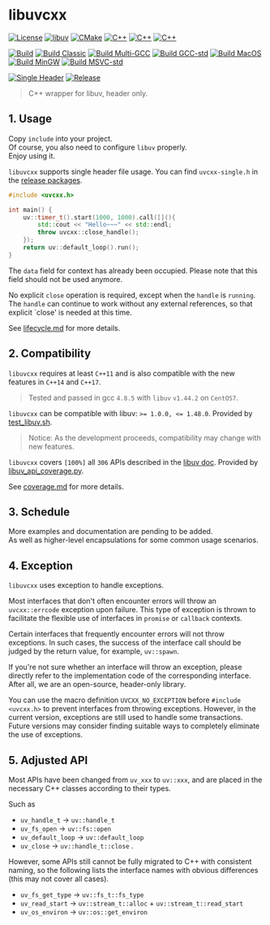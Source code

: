 # libuvcxx

[![License](https://img.shields.io/badge/License-MIT-blue.svg)](
    LICENSE)
[![libuv](https://img.shields.io/badge/libuv-v1.48.0-green?logo=libuv&logoColor=green)](
    https://github.com/libuv/libuv)
[![CMake](https://img.shields.io/badge/CMake-v3.9-%23064F8C?logo=cmake&logoColor=%23064F8C)](
    https://cmake.org)
[![C++](https://img.shields.io/badge/C++-11-%23512BD4.svg?logo=C%2B%2B&logoColor=%23512BD4)](
    https://en.cppreference.com/w/cpp/11)
[![C++](https://img.shields.io/badge/C++-14-%23512BD4.svg?logo=C%2B%2B&logoColor=%23512BD4)](
    https://en.cppreference.com/w/cpp/14)
[![C++](https://img.shields.io/badge/C++-17-%23512BD4.svg?logo=C%2B%2B&logoColor=%23512BD4)](
    https://en.cppreference.com/w/cpp/17)

[![Build](https://github.com/levalup/libuvcxx/actions/workflows/build.yml/badge.svg)](
    https://github.com/levalup/libuvcxx/actions/workflows/build.yml)
[![Build Classic](https://github.com/levalup/libuvcxx/actions/workflows/build-classic.yml/badge.svg)](
    https://github.com/levalup/libuvcxx/actions/workflows/build-classic.yml)
[![Build Multi-GCC](https://github.com/levalup/libuvcxx/actions/workflows/build-gcc.yml/badge.svg)](
    https://github.com/levalup/libuvcxx/actions/workflows/build-gcc.yml)
[![Build GCC-std](https://github.com/levalup/libuvcxx/actions/workflows/build-gcc-std.yml/badge.svg)](
    https://github.com/levalup/libuvcxx/actions/workflows/build-gcc-std.yml)
[![Build MacOS](https://github.com/levalup/libuvcxx/actions/workflows/build-macos.yml/badge.svg)](
    https://github.com/levalup/libuvcxx/actions/workflows/build-macos.yml)
[![Build MinGW](https://github.com/levalup/libuvcxx/actions/workflows/build-mingw.yml/badge.svg)](
    https://github.com/levalup/libuvcxx/actions/workflows/build-mingw.yml)
[![Build MSVC-std](https://github.com/levalup/libuvcxx/actions/workflows/build-msvc-std.yml/badge.svg)](
    https://github.com/levalup/libuvcxx/actions/workflows/build-msvc-std.yml)

[![Single Header](https://github.com/levalup/libuvcxx/actions/workflows/single-header.yml/badge.svg)](
    https://github.com/levalup/libuvcxx/actions/workflows/single-header.yml)
[![Release](https://github.com/levalup/libuvcxx/actions/workflows/release.yml/badge.svg)](
    https://github.com/levalup/libuvcxx/actions/workflows/release.yml)

> C++ wrapper for libuv, header only.

## 1. Usage

Copy `include` into your project.  
Of course, you also need to configure `libuv` properly.  
Enjoy using it.  

`libuvcxx` supports single header file usage.
You can find `uvcxx-single.h` in the [release packages](https://github.com/levalup/libuvcxx/releases).

```cpp
#include <uvcxx.h>

int main() {
    uv::timer_t().start(1000, 1000).call([](){
        std::cout << "Hello~~~" << std::endl;
        throw uvcxx::close_handle();
    });
    return uv::default_loop().run();
}
```

The `data` field for context has already been occupied.
Please note that this field should not be used anymore.

No explicit `close` operation is required, except when the `handle` is `running`.
The `handle` can continue to work without any external references, so that explicit `close' is needed at this time.

See [lifecycle.md](docs/lifecycle.md) for more details.

## 2. Compatibility

`libuvcxx` requires at least `C++11` and is also compatible with the new features in `C++14` and `C++17`.

> Tested and passed in gcc `4.8.5` with `libuv` `v1.44.2` on `CentOS7`.

`libuvcxx` can be compatible with libuv: `>= 1.0.0, <= 1.48.0`.
Provided by [test_libuv.sh](scripts/test_libuv.sh).

> Notice: As the development proceeds, compatibility may change with new features.

`libuvcxx` covers `[100%]` all `306` APIs described in the [libuv doc](https://docs.libuv.org/en/v1.x/).
Provided by [libuv_api_coverage.py](scripts/libuv_api_coverage.py).

See [coverage.md](docs/coverage.md) for more details.

## 3. Schedule

More examples and documentation are pending to be added.  
As well as higher-level encapsulations for some common usage scenarios.

## 4. Exception

`libuvcxx` uses exception to handle exceptions.

Most interfaces that don't often encounter errors will throw an `uvcxx::errcode` exception upon failure.
This type of exception is thrown to facilitate the flexible use of interfaces in `promise` or `callback` contexts.

Certain interfaces that frequently encounter errors will not throw exceptions.
In such cases, the success of the interface call should be judged by the return value, for example, `uv::spawn`.

If you're not sure whether an interface will throw an exception, please directly refer to the implementation code of the corresponding interface.
After all, we are an open-source, header-only library.

You can use the macro definition `UVCXX_NO_EXCEPTION` before `#include <uvcxx.h>` to prevent interfaces from throwing exceptions.
However, in the current version, exceptions are still used to handle some transactions.
Future versions may consider finding suitable ways to completely eliminate the use of exceptions.

## 5. Adjusted API

Most APIs have been changed from `uv_xxx` to `uv::xxx`, 
and are placed in the necessary C++ classes according to their types.

Such as
- `uv_handle_t` -> `uv::handle_t`
- `uv_fs_open` -> `uv::fs::open`
- `uv_default_loop` -> `uv::default_loop`
- `uv_close` -> `uv::handle_t::close`
.

However, some APIs still cannot be fully migrated to C++ with consistent naming,
so the following lists the interface names with obvious differences (this may not cover all cases).

- `uv_fs_get_type` -> `uv::fs_t::fs_type`
- `uv_read_start` -> `uv::stream_t::alloc` + `uv::stream_t::read_start`
- `uv_os_environ` -> `uv::os::get_environ`
